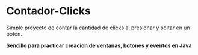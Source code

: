 # Contador-Clicks

Simple proyecto de contar la cantidad de clicks al presionar y soltar en un botón. 

**Sencillo para practicar creacion de ventanas, botones y eventos en Java**
